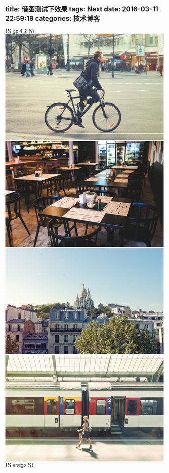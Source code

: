title: 借图测试下效果
tags: Next
date: 2016-03-11 22:59:19
categories: 技术博客
---
{% gp 4-2 %}
![](/uploads/ZCogT10.jpg)
![](/uploads/menu-restaurant-vintage-tab.jpg)
![](/uploads/esWWGbF.jpg)
![](/uploads/24hrPQn.jpg)
{% endgp %}